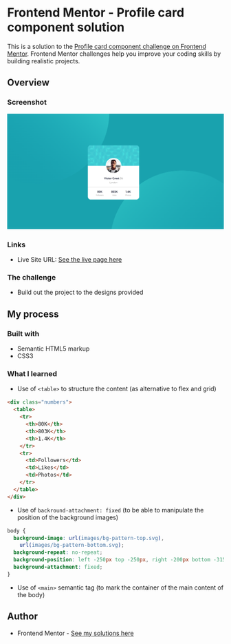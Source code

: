 # Frontend Mentor - Profile card component solution

This is a solution to the [Profile card component challenge on Frontend Mentor](https://www.frontendmentor.io/challenges/profile-card-component-cfArpWshJ). Frontend Mentor challenges help you improve your coding skills by building realistic projects.

## Overview

### Screenshot

![](./screenshot.png)

### Links

- Live Site URL: [See the live page here](https://kasia307584.github.io/challenge_Profile-Card-Component/)

### The challenge

- Build out the project to the designs provided

## My process

### Built with

- Semantic HTML5 markup
- CSS3

### What I learned

- Use of `<table>` to structure the content (as alternative to flex and grid)

```html
<div class="numbers">
  <table>
    <tr>
      <th>80K</th>
      <th>803K</th>
      <th>1.4K</th>
    </tr>
    <tr>
      <td>Followers</td>
      <td>Likes</td>
      <td>Photos</td>
    </tr>
  </table>
</div>
```

- Use of `backround-attachment: fixed` (to be able to manipulate the position of the background images)

```css
body {
  background-image: url(images/bg-pattern-top.svg),
    url(images/bg-pattern-bottom.svg);
  background-repeat: no-repeat;
  background-position: left -250px top -250px, right -200px bottom -315px;
  background-attachment: fixed;
}
```

- Use of `<main>` semantic tag (to mark the container of the main content of the body)

## Author

- Frontend Mentor - [See my solutions here](https://www.frontendmentor.io/profile/Kasia307584)
